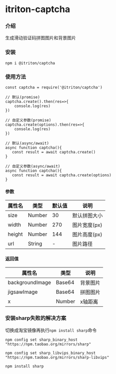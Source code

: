 # itriton-captcha

### 介绍
生成滑动验证码拼图图片和背景图片

### 安装
`npm i @itriton/captcha`

### 使用方法
```
const captcha = require('@itriton/captcha')

// 默认(promise)
captcha.create().then(res=>{
    console.log(res)
})

// 自定义参数(promise)
captcha.create(options).then(res=>{
    console.log(res)
})

// 默认(async/await)
async function captcha(){
   const result = await captcha.create()
}

// 自定义参数(async/await)
async function captcha(){
   const result = await captcha.create(options)
}
```


#### 参数

| 属性名    | 类型    | 默认值     | 说明              |
| --------- | ------- | ---------- | ----------------- |
| size    | Number  | 30         | 默认拼图大小        |
| width    | Number  | 270         | 图片宽度(px)        |
| height  | Number  | 144 | 图片高度(px)  |
| url  | String  | - | 图片路径  |

#### 返回值

| 属性名    | 类型    | 说明     |
| --------- | ------- | ---------- |
| backgroundImage    | Base64  | 背景图片        |
| jigsawImage    | Base64  | 拼图图片       |
| x  | Number  |   x轴距离|

### 安装sharp失败的解决方案  

切换成淘宝镜像再执行`npm install sharp`命令
```
npm config set sharp_binary_host "https://npm.taobao.org/mirrors/sharp"

npm config set sharp_libvips_binary_host "https://npm.taobao.org/mirrors/sharp-libvips"

npm install sharp
```